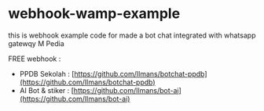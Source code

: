 # webhook-wamp-example

this is webhook example code for made a bot chat integrated with whatsapp gatewqy M Pedia

FREE webhook :

- PPDB Sekolah : [https://github.com/Ilmans/botchat-ppdb](https://github.com/Ilmans/botchat-ppdb)
- AI Bot & stiker : [https://github.com/Ilmans/bot-ai](https://github.com/Ilmans/bot-ai)
